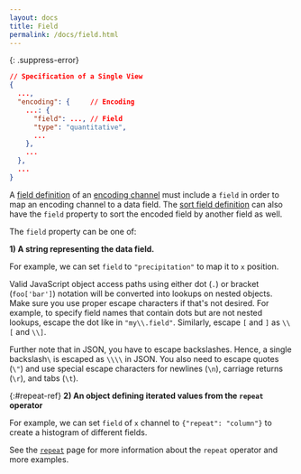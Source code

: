 ```yaml
---
layout: docs
title: Field
permalink: /docs/field.html
---
```


{: .suppress-error}
```json
// Specification of a Single View
{
  ...,
  "encoding": {     // Encoding
    ...: {
      "field": ..., // Field
      "type": "quantitative",
      ...
    },
    ...
  },
  ...
}
```

A [field definition](encoding.html#field-def) of an [encoding channel](encoding.html#channels) must include a `field` in order to map an encoding channel to a data field.  The [sort field definition](sort.html#sort-field) can also have the `field` property to sort the encoded field by another field as well.

The `field` property can be one of:

**1) A string representing the data field.**

For example, we can set `field` to `"precipitation"` to map it to `x` position.

<span class="vl-example" data-name="tick_dot"></span>

Valid JavaScript object access paths using either dot (`.`) or bracket (`foo['bar']`) notation will be converted into lookups on nested objects. Make sure you use proper escape characters if that's not desired. For example, to specify field names that contain dots but are not nested lookups, escape the dot like in `"my\\.field"`. Similarly, escape `[` and `]` as `\\[` and `\\]`.

Further note that in JSON, you have to escape backslashes. Hence, a single backslash`\` is escaped as `\\\\` in JSON. You also need to escape quotes (`\"`) and use special escape characters for newlines (`\n`), carriage returns (`\r`), and tabs (`\t`).

{:#repeat-ref}
**2) An object defining iterated values from the `repeat` operator**

For example, we can set `field` of `x` channel to `{"repeat": "column"}` to create a histogram of different fields.

<span class="vl-example" data-name="repeat_histogram"></span>

See the [`repeat`](repeat.html) page for more information about the `repeat` operator and more examples.
